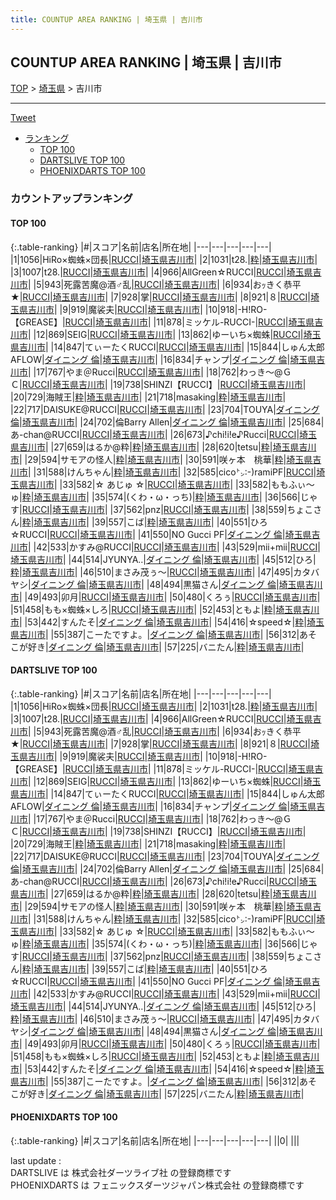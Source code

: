 ```yaml
---
title: COUNTUP AREA RANKING | 埼玉県 | 吉川市
---
```

## COUNTUP AREA RANKING | 埼玉県 | 吉川市

[TOP](/darts/rank/) > [埼玉県](/darts/rank/埼玉県/) > 吉川市

___

<a href="https://twitter.com/share?ref_src=twsrc%5Etfw" data-text="COUNTUP AREA RANKING | 埼玉県吉川市" class="twitter-share-button" data-hashtags="DARTSLIVE,PHOENIXDARTS,darts,ダーツ" data-show-count="false">Tweet</a>

* [ランキング](#カウントアップランキング)
    * [TOP 100](#top-100)
    * [DARTSLIVE TOP 100](#dartslive-top-100)
    * [PHOENIXDARTS TOP 100](#phoenixdarts-top-100)

### カウントアップランキング

#### TOP 100



{:.table-ranking}
|#|スコア|名前|店名|所在地|
|---|---|---|---|---|
|1|1056|<span class="rank-name-dl">HiRo×蜘蛛×団長</span>|<a href="https://search.dartslive.com/jp/shop/89828dccd60aed6c0d9b047a20a7ba1e">RUCCI</a>|<a href="/darts/rank/埼玉県/吉川市">埼玉県吉川市</a>|
|2|1031|<span class="rank-name-dl">t28.</span>|<a href="https://search.dartslive.com/jp/shop/1e3668a9e432ca23fec1ae84bb28bd87">粋</a>|<a href="/darts/rank/埼玉県/吉川市">埼玉県吉川市</a>|
|3|1007|<span class="rank-name-dl">t28.</span>|<a href="https://search.dartslive.com/jp/shop/89828dccd60aed6c0d9b047a20a7ba1e">RUCCI</a>|<a href="/darts/rank/埼玉県/吉川市">埼玉県吉川市</a>|
|4|966|<span class="rank-name-dl">AllGreen☆RUCCI</span>|<a href="https://search.dartslive.com/jp/shop/89828dccd60aed6c0d9b047a20a7ba1e">RUCCI</a>|<a href="/darts/rank/埼玉県/吉川市">埼玉県吉川市</a>|
|5|943|<span class="rank-name-dl">死露苦魔@酒♂乱</span>|<a href="https://search.dartslive.com/jp/shop/89828dccd60aed6c0d9b047a20a7ba1e">RUCCI</a>|<a href="/darts/rank/埼玉県/吉川市">埼玉県吉川市</a>|
|6|934|<span class="rank-name-dl">おｯきく恭平★</span>|<a href="https://search.dartslive.com/jp/shop/89828dccd60aed6c0d9b047a20a7ba1e">RUCCI</a>|<a href="/darts/rank/埼玉県/吉川市">埼玉県吉川市</a>|
|7|928|<span class="rank-name-dl">掌</span>|<a href="https://search.dartslive.com/jp/shop/89828dccd60aed6c0d9b047a20a7ba1e">RUCCI</a>|<a href="/darts/rank/埼玉県/吉川市">埼玉県吉川市</a>|
|8|921|<span class="rank-name-dl">８</span>|<a href="https://search.dartslive.com/jp/shop/89828dccd60aed6c0d9b047a20a7ba1e">RUCCI</a>|<a href="/darts/rank/埼玉県/吉川市">埼玉県吉川市</a>|
|9|919|<span class="rank-name-dl">魔裟夫</span>|<a href="https://search.dartslive.com/jp/shop/89828dccd60aed6c0d9b047a20a7ba1e">RUCCI</a>|<a href="/darts/rank/埼玉県/吉川市">埼玉県吉川市</a>|
|10|918|<span class="rank-name-dl">-H!RO-【GREASE】</span>|<a href="https://search.dartslive.com/jp/shop/89828dccd60aed6c0d9b047a20a7ba1e">RUCCI</a>|<a href="/darts/rank/埼玉県/吉川市">埼玉県吉川市</a>|
|11|878|<span class="rank-name-dl">ミッケル-RUCCI-</span>|<a href="https://search.dartslive.com/jp/shop/89828dccd60aed6c0d9b047a20a7ba1e">RUCCI</a>|<a href="/darts/rank/埼玉県/吉川市">埼玉県吉川市</a>|
|12|869|<span class="rank-name-dl">SEIG</span>|<a href="https://search.dartslive.com/jp/shop/89828dccd60aed6c0d9b047a20a7ba1e">RUCCI</a>|<a href="/darts/rank/埼玉県/吉川市">埼玉県吉川市</a>|
|13|862|<span class="rank-name-dl">ゆーいち×蜘蛛</span>|<a href="https://search.dartslive.com/jp/shop/89828dccd60aed6c0d9b047a20a7ba1e">RUCCI</a>|<a href="/darts/rank/埼玉県/吉川市">埼玉県吉川市</a>|
|14|847|<span class="rank-name-dl">てぃーたくRUCCI</span>|<a href="https://search.dartslive.com/jp/shop/89828dccd60aed6c0d9b047a20a7ba1e">RUCCI</a>|<a href="/darts/rank/埼玉県/吉川市">埼玉県吉川市</a>|
|15|844|<span class="rank-name-dl">しゅん太郎AFLOW</span>|<a href="https://search.dartslive.com/jp/shop/c4090f6d2e216b410d9b047a20a7ba1e">ダイニング 倫</a>|<a href="/darts/rank/埼玉県/吉川市">埼玉県吉川市</a>|
|16|834|<span class="rank-name-dl">チャンプ</span>|<a href="https://search.dartslive.com/jp/shop/c4090f6d2e216b410d9b047a20a7ba1e">ダイニング 倫</a>|<a href="/darts/rank/埼玉県/吉川市">埼玉県吉川市</a>|
|17|767|<span class="rank-name-dl">やま＠Rucci</span>|<a href="https://search.dartslive.com/jp/shop/89828dccd60aed6c0d9b047a20a7ba1e">RUCCI</a>|<a href="/darts/rank/埼玉県/吉川市">埼玉県吉川市</a>|
|18|762|<span class="rank-name-dl">わっき～@ＧＣ</span>|<a href="https://search.dartslive.com/jp/shop/89828dccd60aed6c0d9b047a20a7ba1e">RUCCI</a>|<a href="/darts/rank/埼玉県/吉川市">埼玉県吉川市</a>|
|19|738|<span class="rank-name-dl">SHINZI【RUCCI】</span>|<a href="https://search.dartslive.com/jp/shop/89828dccd60aed6c0d9b047a20a7ba1e">RUCCI</a>|<a href="/darts/rank/埼玉県/吉川市">埼玉県吉川市</a>|
|20|729|<span class="rank-name-dl">海賊王</span>|<a href="https://search.dartslive.com/jp/shop/1e3668a9e432ca23fec1ae84bb28bd87">粋</a>|<a href="/darts/rank/埼玉県/吉川市">埼玉県吉川市</a>|
|21|718|<span class="rank-name-dl">masaking</span>|<a href="https://search.dartslive.com/jp/shop/1e3668a9e432ca23fec1ae84bb28bd87">粋</a>|<a href="/darts/rank/埼玉県/吉川市">埼玉県吉川市</a>|
|22|717|<span class="rank-name-dl">DAISUKE@RUCCI</span>|<a href="https://search.dartslive.com/jp/shop/89828dccd60aed6c0d9b047a20a7ba1e">RUCCI</a>|<a href="/darts/rank/埼玉県/吉川市">埼玉県吉川市</a>|
|23|704|<span class="rank-name-dl">TOUYA</span>|<a href="https://search.dartslive.com/jp/shop/c4090f6d2e216b410d9b047a20a7ba1e">ダイニング 倫</a>|<a href="/darts/rank/埼玉県/吉川市">埼玉県吉川市</a>|
|24|702|<span class="rank-name-dl">倫Barry Allen</span>|<a href="https://search.dartslive.com/jp/shop/c4090f6d2e216b410d9b047a20a7ba1e">ダイニング 倫</a>|<a href="/darts/rank/埼玉県/吉川市">埼玉県吉川市</a>|
|25|684|<span class="rank-name-dl">あ-chan@RUCCI</span>|<a href="https://search.dartslive.com/jp/shop/89828dccd60aed6c0d9b047a20a7ba1e">RUCCI</a>|<a href="/darts/rank/埼玉県/吉川市">埼玉県吉川市</a>|
|26|673|<span class="rank-name-dl">♪chi!i!e♪Rucci</span>|<a href="https://search.dartslive.com/jp/shop/89828dccd60aed6c0d9b047a20a7ba1e">RUCCI</a>|<a href="/darts/rank/埼玉県/吉川市">埼玉県吉川市</a>|
|27|659|<span class="rank-name-dl">はるか@粋</span>|<a href="https://search.dartslive.com/jp/shop/1e3668a9e432ca23fec1ae84bb28bd87">粋</a>|<a href="/darts/rank/埼玉県/吉川市">埼玉県吉川市</a>|
|28|620|<span class="rank-name-dl">tetsu</span>|<a href="https://search.dartslive.com/jp/shop/1e3668a9e432ca23fec1ae84bb28bd87">粋</a>|<a href="/darts/rank/埼玉県/吉川市">埼玉県吉川市</a>|
|29|594|<span class="rank-name-dl">サモアの怪人</span>|<a href="https://search.dartslive.com/jp/shop/1e3668a9e432ca23fec1ae84bb28bd87">粋</a>|<a href="/darts/rank/埼玉県/吉川市">埼玉県吉川市</a>|
|30|591|<span class="rank-name-dl">咲ヶ本　桃華</span>|<a href="https://search.dartslive.com/jp/shop/1e3668a9e432ca23fec1ae84bb28bd87">粋</a>|<a href="/darts/rank/埼玉県/吉川市">埼玉県吉川市</a>|
|31|588|<span class="rank-name-dl">けんちゃん</span>|<a href="https://search.dartslive.com/jp/shop/1e3668a9e432ca23fec1ae84bb28bd87">粋</a>|<a href="/darts/rank/埼玉県/吉川市">埼玉県吉川市</a>|
|32|585|<span class="rank-name-dl">cico㌧:-)ramiPF</span>|<a href="https://search.dartslive.com/jp/shop/89828dccd60aed6c0d9b047a20a7ba1e">RUCCI</a>|<a href="/darts/rank/埼玉県/吉川市">埼玉県吉川市</a>|
|33|582|<span class="rank-name-dl">☆ あじゅ ☆</span>|<a href="https://search.dartslive.com/jp/shop/89828dccd60aed6c0d9b047a20a7ba1e">RUCCI</a>|<a href="/darts/rank/埼玉県/吉川市">埼玉県吉川市</a>|
|33|582|<span class="rank-name-dl">ももふぃ〜ゅ</span>|<a href="https://search.dartslive.com/jp/shop/1e3668a9e432ca23fec1ae84bb28bd87">粋</a>|<a href="/darts/rank/埼玉県/吉川市">埼玉県吉川市</a>|
|35|574|<span class="rank-name-dl">(くわ・ω・っち)</span>|<a href="https://search.dartslive.com/jp/shop/1e3668a9e432ca23fec1ae84bb28bd87">粋</a>|<a href="/darts/rank/埼玉県/吉川市">埼玉県吉川市</a>|
|36|566|<span class="rank-name-dl">じゃす</span>|<a href="https://search.dartslive.com/jp/shop/89828dccd60aed6c0d9b047a20a7ba1e">RUCCI</a>|<a href="/darts/rank/埼玉県/吉川市">埼玉県吉川市</a>|
|37|562|<span class="rank-name-dl">pnz</span>|<a href="https://search.dartslive.com/jp/shop/89828dccd60aed6c0d9b047a20a7ba1e">RUCCI</a>|<a href="/darts/rank/埼玉県/吉川市">埼玉県吉川市</a>|
|38|559|<span class="rank-name-dl">ちょこさん</span>|<a href="https://search.dartslive.com/jp/shop/1e3668a9e432ca23fec1ae84bb28bd87">粋</a>|<a href="/darts/rank/埼玉県/吉川市">埼玉県吉川市</a>|
|39|557|<span class="rank-name-dl">こば</span>|<a href="https://search.dartslive.com/jp/shop/1e3668a9e432ca23fec1ae84bb28bd87">粋</a>|<a href="/darts/rank/埼玉県/吉川市">埼玉県吉川市</a>|
|40|551|<span class="rank-name-dl">ひろ☆RUCCI</span>|<a href="https://search.dartslive.com/jp/shop/89828dccd60aed6c0d9b047a20a7ba1e">RUCCI</a>|<a href="/darts/rank/埼玉県/吉川市">埼玉県吉川市</a>|
|41|550|<span class="rank-name-dl">NO Gucci PF</span>|<a href="https://search.dartslive.com/jp/shop/c4090f6d2e216b410d9b047a20a7ba1e">ダイニング 倫</a>|<a href="/darts/rank/埼玉県/吉川市">埼玉県吉川市</a>|
|42|533|<span class="rank-name-dl">かすみ@RUCCI</span>|<a href="https://search.dartslive.com/jp/shop/89828dccd60aed6c0d9b047a20a7ba1e">RUCCI</a>|<a href="/darts/rank/埼玉県/吉川市">埼玉県吉川市</a>|
|43|529|<span class="rank-name-dl">mii+mii</span>|<a href="https://search.dartslive.com/jp/shop/89828dccd60aed6c0d9b047a20a7ba1e">RUCCI</a>|<a href="/darts/rank/埼玉県/吉川市">埼玉県吉川市</a>|
|44|514|<span class="rank-name-dl">JYUNYA..</span>|<a href="https://search.dartslive.com/jp/shop/c4090f6d2e216b410d9b047a20a7ba1e">ダイニング 倫</a>|<a href="/darts/rank/埼玉県/吉川市">埼玉県吉川市</a>|
|45|512|<span class="rank-name-dl">ひろ</span>|<a href="https://search.dartslive.com/jp/shop/1e3668a9e432ca23fec1ae84bb28bd87">粋</a>|<a href="/darts/rank/埼玉県/吉川市">埼玉県吉川市</a>|
|46|510|<span class="rank-name-dl">まさみ茂ぅ～</span>|<a href="https://search.dartslive.com/jp/shop/89828dccd60aed6c0d9b047a20a7ba1e">RUCCI</a>|<a href="/darts/rank/埼玉県/吉川市">埼玉県吉川市</a>|
|47|495|<span class="rank-name-dl">カタバヤシ</span>|<a href="https://search.dartslive.com/jp/shop/c4090f6d2e216b410d9b047a20a7ba1e">ダイニング 倫</a>|<a href="/darts/rank/埼玉県/吉川市">埼玉県吉川市</a>|
|48|494|<span class="rank-name-dl">黒猫さん</span>|<a href="https://search.dartslive.com/jp/shop/c4090f6d2e216b410d9b047a20a7ba1e">ダイニング 倫</a>|<a href="/darts/rank/埼玉県/吉川市">埼玉県吉川市</a>|
|49|493|<span class="rank-name-dl">卯月</span>|<a href="https://search.dartslive.com/jp/shop/89828dccd60aed6c0d9b047a20a7ba1e">RUCCI</a>|<a href="/darts/rank/埼玉県/吉川市">埼玉県吉川市</a>|
|50|480|<span class="rank-name-dl">くろぅ</span>|<a href="https://search.dartslive.com/jp/shop/89828dccd60aed6c0d9b047a20a7ba1e">RUCCI</a>|<a href="/darts/rank/埼玉県/吉川市">埼玉県吉川市</a>|
|51|458|<span class="rank-name-dl">もも×蜘蛛×しろ</span>|<a href="https://search.dartslive.com/jp/shop/89828dccd60aed6c0d9b047a20a7ba1e">RUCCI</a>|<a href="/darts/rank/埼玉県/吉川市">埼玉県吉川市</a>|
|52|453|<span class="rank-name-dl">ともよ</span>|<a href="https://search.dartslive.com/jp/shop/1e3668a9e432ca23fec1ae84bb28bd87">粋</a>|<a href="/darts/rank/埼玉県/吉川市">埼玉県吉川市</a>|
|53|442|<span class="rank-name-dl">すんたそ</span>|<a href="https://search.dartslive.com/jp/shop/c4090f6d2e216b410d9b047a20a7ba1e">ダイニング 倫</a>|<a href="/darts/rank/埼玉県/吉川市">埼玉県吉川市</a>|
|54|416|<span class="rank-name-dl">☆speed☆</span>|<a href="https://search.dartslive.com/jp/shop/1e3668a9e432ca23fec1ae84bb28bd87">粋</a>|<a href="/darts/rank/埼玉県/吉川市">埼玉県吉川市</a>|
|55|387|<span class="rank-name-dl">こーたですよ。</span>|<a href="https://search.dartslive.com/jp/shop/c4090f6d2e216b410d9b047a20a7ba1e">ダイニング 倫</a>|<a href="/darts/rank/埼玉県/吉川市">埼玉県吉川市</a>|
|56|312|<span class="rank-name-dl">あそこが好き</span>|<a href="https://search.dartslive.com/jp/shop/c4090f6d2e216b410d9b047a20a7ba1e">ダイニング 倫</a>|<a href="/darts/rank/埼玉県/吉川市">埼玉県吉川市</a>|
|57|225|<span class="rank-name-dl">バニたん</span>|<a href="https://search.dartslive.com/jp/shop/1e3668a9e432ca23fec1ae84bb28bd87">粋</a>|<a href="/darts/rank/埼玉県/吉川市">埼玉県吉川市</a>|


#### DARTSLIVE TOP 100



{:.table-ranking}
|#|スコア|名前|店名|所在地|
|---|---|---|---|---|
|1|1056|<span class="rank-name-dl">HiRo×蜘蛛×団長</span>|<a href="https://search.dartslive.com/jp/shop/89828dccd60aed6c0d9b047a20a7ba1e">RUCCI</a>|<a href="/darts/rank/埼玉県/吉川市">埼玉県吉川市</a>|
|2|1031|<span class="rank-name-dl">t28.</span>|<a href="https://search.dartslive.com/jp/shop/1e3668a9e432ca23fec1ae84bb28bd87">粋</a>|<a href="/darts/rank/埼玉県/吉川市">埼玉県吉川市</a>|
|3|1007|<span class="rank-name-dl">t28.</span>|<a href="https://search.dartslive.com/jp/shop/89828dccd60aed6c0d9b047a20a7ba1e">RUCCI</a>|<a href="/darts/rank/埼玉県/吉川市">埼玉県吉川市</a>|
|4|966|<span class="rank-name-dl">AllGreen☆RUCCI</span>|<a href="https://search.dartslive.com/jp/shop/89828dccd60aed6c0d9b047a20a7ba1e">RUCCI</a>|<a href="/darts/rank/埼玉県/吉川市">埼玉県吉川市</a>|
|5|943|<span class="rank-name-dl">死露苦魔@酒♂乱</span>|<a href="https://search.dartslive.com/jp/shop/89828dccd60aed6c0d9b047a20a7ba1e">RUCCI</a>|<a href="/darts/rank/埼玉県/吉川市">埼玉県吉川市</a>|
|6|934|<span class="rank-name-dl">おｯきく恭平★</span>|<a href="https://search.dartslive.com/jp/shop/89828dccd60aed6c0d9b047a20a7ba1e">RUCCI</a>|<a href="/darts/rank/埼玉県/吉川市">埼玉県吉川市</a>|
|7|928|<span class="rank-name-dl">掌</span>|<a href="https://search.dartslive.com/jp/shop/89828dccd60aed6c0d9b047a20a7ba1e">RUCCI</a>|<a href="/darts/rank/埼玉県/吉川市">埼玉県吉川市</a>|
|8|921|<span class="rank-name-dl">８</span>|<a href="https://search.dartslive.com/jp/shop/89828dccd60aed6c0d9b047a20a7ba1e">RUCCI</a>|<a href="/darts/rank/埼玉県/吉川市">埼玉県吉川市</a>|
|9|919|<span class="rank-name-dl">魔裟夫</span>|<a href="https://search.dartslive.com/jp/shop/89828dccd60aed6c0d9b047a20a7ba1e">RUCCI</a>|<a href="/darts/rank/埼玉県/吉川市">埼玉県吉川市</a>|
|10|918|<span class="rank-name-dl">-H!RO-【GREASE】</span>|<a href="https://search.dartslive.com/jp/shop/89828dccd60aed6c0d9b047a20a7ba1e">RUCCI</a>|<a href="/darts/rank/埼玉県/吉川市">埼玉県吉川市</a>|
|11|878|<span class="rank-name-dl">ミッケル-RUCCI-</span>|<a href="https://search.dartslive.com/jp/shop/89828dccd60aed6c0d9b047a20a7ba1e">RUCCI</a>|<a href="/darts/rank/埼玉県/吉川市">埼玉県吉川市</a>|
|12|869|<span class="rank-name-dl">SEIG</span>|<a href="https://search.dartslive.com/jp/shop/89828dccd60aed6c0d9b047a20a7ba1e">RUCCI</a>|<a href="/darts/rank/埼玉県/吉川市">埼玉県吉川市</a>|
|13|862|<span class="rank-name-dl">ゆーいち×蜘蛛</span>|<a href="https://search.dartslive.com/jp/shop/89828dccd60aed6c0d9b047a20a7ba1e">RUCCI</a>|<a href="/darts/rank/埼玉県/吉川市">埼玉県吉川市</a>|
|14|847|<span class="rank-name-dl">てぃーたくRUCCI</span>|<a href="https://search.dartslive.com/jp/shop/89828dccd60aed6c0d9b047a20a7ba1e">RUCCI</a>|<a href="/darts/rank/埼玉県/吉川市">埼玉県吉川市</a>|
|15|844|<span class="rank-name-dl">しゅん太郎AFLOW</span>|<a href="https://search.dartslive.com/jp/shop/c4090f6d2e216b410d9b047a20a7ba1e">ダイニング 倫</a>|<a href="/darts/rank/埼玉県/吉川市">埼玉県吉川市</a>|
|16|834|<span class="rank-name-dl">チャンプ</span>|<a href="https://search.dartslive.com/jp/shop/c4090f6d2e216b410d9b047a20a7ba1e">ダイニング 倫</a>|<a href="/darts/rank/埼玉県/吉川市">埼玉県吉川市</a>|
|17|767|<span class="rank-name-dl">やま＠Rucci</span>|<a href="https://search.dartslive.com/jp/shop/89828dccd60aed6c0d9b047a20a7ba1e">RUCCI</a>|<a href="/darts/rank/埼玉県/吉川市">埼玉県吉川市</a>|
|18|762|<span class="rank-name-dl">わっき～@ＧＣ</span>|<a href="https://search.dartslive.com/jp/shop/89828dccd60aed6c0d9b047a20a7ba1e">RUCCI</a>|<a href="/darts/rank/埼玉県/吉川市">埼玉県吉川市</a>|
|19|738|<span class="rank-name-dl">SHINZI【RUCCI】</span>|<a href="https://search.dartslive.com/jp/shop/89828dccd60aed6c0d9b047a20a7ba1e">RUCCI</a>|<a href="/darts/rank/埼玉県/吉川市">埼玉県吉川市</a>|
|20|729|<span class="rank-name-dl">海賊王</span>|<a href="https://search.dartslive.com/jp/shop/1e3668a9e432ca23fec1ae84bb28bd87">粋</a>|<a href="/darts/rank/埼玉県/吉川市">埼玉県吉川市</a>|
|21|718|<span class="rank-name-dl">masaking</span>|<a href="https://search.dartslive.com/jp/shop/1e3668a9e432ca23fec1ae84bb28bd87">粋</a>|<a href="/darts/rank/埼玉県/吉川市">埼玉県吉川市</a>|
|22|717|<span class="rank-name-dl">DAISUKE@RUCCI</span>|<a href="https://search.dartslive.com/jp/shop/89828dccd60aed6c0d9b047a20a7ba1e">RUCCI</a>|<a href="/darts/rank/埼玉県/吉川市">埼玉県吉川市</a>|
|23|704|<span class="rank-name-dl">TOUYA</span>|<a href="https://search.dartslive.com/jp/shop/c4090f6d2e216b410d9b047a20a7ba1e">ダイニング 倫</a>|<a href="/darts/rank/埼玉県/吉川市">埼玉県吉川市</a>|
|24|702|<span class="rank-name-dl">倫Barry Allen</span>|<a href="https://search.dartslive.com/jp/shop/c4090f6d2e216b410d9b047a20a7ba1e">ダイニング 倫</a>|<a href="/darts/rank/埼玉県/吉川市">埼玉県吉川市</a>|
|25|684|<span class="rank-name-dl">あ-chan@RUCCI</span>|<a href="https://search.dartslive.com/jp/shop/89828dccd60aed6c0d9b047a20a7ba1e">RUCCI</a>|<a href="/darts/rank/埼玉県/吉川市">埼玉県吉川市</a>|
|26|673|<span class="rank-name-dl">♪chi!i!e♪Rucci</span>|<a href="https://search.dartslive.com/jp/shop/89828dccd60aed6c0d9b047a20a7ba1e">RUCCI</a>|<a href="/darts/rank/埼玉県/吉川市">埼玉県吉川市</a>|
|27|659|<span class="rank-name-dl">はるか@粋</span>|<a href="https://search.dartslive.com/jp/shop/1e3668a9e432ca23fec1ae84bb28bd87">粋</a>|<a href="/darts/rank/埼玉県/吉川市">埼玉県吉川市</a>|
|28|620|<span class="rank-name-dl">tetsu</span>|<a href="https://search.dartslive.com/jp/shop/1e3668a9e432ca23fec1ae84bb28bd87">粋</a>|<a href="/darts/rank/埼玉県/吉川市">埼玉県吉川市</a>|
|29|594|<span class="rank-name-dl">サモアの怪人</span>|<a href="https://search.dartslive.com/jp/shop/1e3668a9e432ca23fec1ae84bb28bd87">粋</a>|<a href="/darts/rank/埼玉県/吉川市">埼玉県吉川市</a>|
|30|591|<span class="rank-name-dl">咲ヶ本　桃華</span>|<a href="https://search.dartslive.com/jp/shop/1e3668a9e432ca23fec1ae84bb28bd87">粋</a>|<a href="/darts/rank/埼玉県/吉川市">埼玉県吉川市</a>|
|31|588|<span class="rank-name-dl">けんちゃん</span>|<a href="https://search.dartslive.com/jp/shop/1e3668a9e432ca23fec1ae84bb28bd87">粋</a>|<a href="/darts/rank/埼玉県/吉川市">埼玉県吉川市</a>|
|32|585|<span class="rank-name-dl">cico㌧:-)ramiPF</span>|<a href="https://search.dartslive.com/jp/shop/89828dccd60aed6c0d9b047a20a7ba1e">RUCCI</a>|<a href="/darts/rank/埼玉県/吉川市">埼玉県吉川市</a>|
|33|582|<span class="rank-name-dl">☆ あじゅ ☆</span>|<a href="https://search.dartslive.com/jp/shop/89828dccd60aed6c0d9b047a20a7ba1e">RUCCI</a>|<a href="/darts/rank/埼玉県/吉川市">埼玉県吉川市</a>|
|33|582|<span class="rank-name-dl">ももふぃ〜ゅ</span>|<a href="https://search.dartslive.com/jp/shop/1e3668a9e432ca23fec1ae84bb28bd87">粋</a>|<a href="/darts/rank/埼玉県/吉川市">埼玉県吉川市</a>|
|35|574|<span class="rank-name-dl">(くわ・ω・っち)</span>|<a href="https://search.dartslive.com/jp/shop/1e3668a9e432ca23fec1ae84bb28bd87">粋</a>|<a href="/darts/rank/埼玉県/吉川市">埼玉県吉川市</a>|
|36|566|<span class="rank-name-dl">じゃす</span>|<a href="https://search.dartslive.com/jp/shop/89828dccd60aed6c0d9b047a20a7ba1e">RUCCI</a>|<a href="/darts/rank/埼玉県/吉川市">埼玉県吉川市</a>|
|37|562|<span class="rank-name-dl">pnz</span>|<a href="https://search.dartslive.com/jp/shop/89828dccd60aed6c0d9b047a20a7ba1e">RUCCI</a>|<a href="/darts/rank/埼玉県/吉川市">埼玉県吉川市</a>|
|38|559|<span class="rank-name-dl">ちょこさん</span>|<a href="https://search.dartslive.com/jp/shop/1e3668a9e432ca23fec1ae84bb28bd87">粋</a>|<a href="/darts/rank/埼玉県/吉川市">埼玉県吉川市</a>|
|39|557|<span class="rank-name-dl">こば</span>|<a href="https://search.dartslive.com/jp/shop/1e3668a9e432ca23fec1ae84bb28bd87">粋</a>|<a href="/darts/rank/埼玉県/吉川市">埼玉県吉川市</a>|
|40|551|<span class="rank-name-dl">ひろ☆RUCCI</span>|<a href="https://search.dartslive.com/jp/shop/89828dccd60aed6c0d9b047a20a7ba1e">RUCCI</a>|<a href="/darts/rank/埼玉県/吉川市">埼玉県吉川市</a>|
|41|550|<span class="rank-name-dl">NO Gucci PF</span>|<a href="https://search.dartslive.com/jp/shop/c4090f6d2e216b410d9b047a20a7ba1e">ダイニング 倫</a>|<a href="/darts/rank/埼玉県/吉川市">埼玉県吉川市</a>|
|42|533|<span class="rank-name-dl">かすみ@RUCCI</span>|<a href="https://search.dartslive.com/jp/shop/89828dccd60aed6c0d9b047a20a7ba1e">RUCCI</a>|<a href="/darts/rank/埼玉県/吉川市">埼玉県吉川市</a>|
|43|529|<span class="rank-name-dl">mii+mii</span>|<a href="https://search.dartslive.com/jp/shop/89828dccd60aed6c0d9b047a20a7ba1e">RUCCI</a>|<a href="/darts/rank/埼玉県/吉川市">埼玉県吉川市</a>|
|44|514|<span class="rank-name-dl">JYUNYA..</span>|<a href="https://search.dartslive.com/jp/shop/c4090f6d2e216b410d9b047a20a7ba1e">ダイニング 倫</a>|<a href="/darts/rank/埼玉県/吉川市">埼玉県吉川市</a>|
|45|512|<span class="rank-name-dl">ひろ</span>|<a href="https://search.dartslive.com/jp/shop/1e3668a9e432ca23fec1ae84bb28bd87">粋</a>|<a href="/darts/rank/埼玉県/吉川市">埼玉県吉川市</a>|
|46|510|<span class="rank-name-dl">まさみ茂ぅ～</span>|<a href="https://search.dartslive.com/jp/shop/89828dccd60aed6c0d9b047a20a7ba1e">RUCCI</a>|<a href="/darts/rank/埼玉県/吉川市">埼玉県吉川市</a>|
|47|495|<span class="rank-name-dl">カタバヤシ</span>|<a href="https://search.dartslive.com/jp/shop/c4090f6d2e216b410d9b047a20a7ba1e">ダイニング 倫</a>|<a href="/darts/rank/埼玉県/吉川市">埼玉県吉川市</a>|
|48|494|<span class="rank-name-dl">黒猫さん</span>|<a href="https://search.dartslive.com/jp/shop/c4090f6d2e216b410d9b047a20a7ba1e">ダイニング 倫</a>|<a href="/darts/rank/埼玉県/吉川市">埼玉県吉川市</a>|
|49|493|<span class="rank-name-dl">卯月</span>|<a href="https://search.dartslive.com/jp/shop/89828dccd60aed6c0d9b047a20a7ba1e">RUCCI</a>|<a href="/darts/rank/埼玉県/吉川市">埼玉県吉川市</a>|
|50|480|<span class="rank-name-dl">くろぅ</span>|<a href="https://search.dartslive.com/jp/shop/89828dccd60aed6c0d9b047a20a7ba1e">RUCCI</a>|<a href="/darts/rank/埼玉県/吉川市">埼玉県吉川市</a>|
|51|458|<span class="rank-name-dl">もも×蜘蛛×しろ</span>|<a href="https://search.dartslive.com/jp/shop/89828dccd60aed6c0d9b047a20a7ba1e">RUCCI</a>|<a href="/darts/rank/埼玉県/吉川市">埼玉県吉川市</a>|
|52|453|<span class="rank-name-dl">ともよ</span>|<a href="https://search.dartslive.com/jp/shop/1e3668a9e432ca23fec1ae84bb28bd87">粋</a>|<a href="/darts/rank/埼玉県/吉川市">埼玉県吉川市</a>|
|53|442|<span class="rank-name-dl">すんたそ</span>|<a href="https://search.dartslive.com/jp/shop/c4090f6d2e216b410d9b047a20a7ba1e">ダイニング 倫</a>|<a href="/darts/rank/埼玉県/吉川市">埼玉県吉川市</a>|
|54|416|<span class="rank-name-dl">☆speed☆</span>|<a href="https://search.dartslive.com/jp/shop/1e3668a9e432ca23fec1ae84bb28bd87">粋</a>|<a href="/darts/rank/埼玉県/吉川市">埼玉県吉川市</a>|
|55|387|<span class="rank-name-dl">こーたですよ。</span>|<a href="https://search.dartslive.com/jp/shop/c4090f6d2e216b410d9b047a20a7ba1e">ダイニング 倫</a>|<a href="/darts/rank/埼玉県/吉川市">埼玉県吉川市</a>|
|56|312|<span class="rank-name-dl">あそこが好き</span>|<a href="https://search.dartslive.com/jp/shop/c4090f6d2e216b410d9b047a20a7ba1e">ダイニング 倫</a>|<a href="/darts/rank/埼玉県/吉川市">埼玉県吉川市</a>|
|57|225|<span class="rank-name-dl">バニたん</span>|<a href="https://search.dartslive.com/jp/shop/1e3668a9e432ca23fec1ae84bb28bd87">粋</a>|<a href="/darts/rank/埼玉県/吉川市">埼玉県吉川市</a>|


#### PHOENIXDARTS TOP 100



{:.table-ranking}
|#|スコア|名前|店名|所在地|
|---|---|---|---|---|
||0|<span class="rank-name-dl"> </span>|<a href=""></a>|<a href="/darts/rank//"></a>|


<div class="footer border-top border-gray-light mt-5 pt-3 text-right text-gray">
    last update : <span style="font-weight: italic" id="foot_last_modified"></span><br />
    DARTSLIVE は 株式会社ダーツライブ社 の登録商標です<br />
    PHOENIXDARTS は フェニックスダーツジャパン株式会社 の登録商標です<br />
</div>

<script src="https://cdnjs.cloudflare.com/ajax/libs/jquery.tablesorter/2.31.3/js/jquery.tablesorter.min.js" integrity="sha512-qzgd5cYSZcosqpzpn7zF2ZId8f/8CHmFKZ8j7mU4OUXTNRd5g+ZHBPsgKEwoqxCtdQvExE5LprwwPAgoicguNg==" crossorigin="anonymous" referrerpolicy="no-referrer"></script>
<link rel="stylesheet" href="https://cdnjs.cloudflare.com/ajax/libs/jquery.tablesorter/2.31.3/css/theme.default.min.css" integrity="sha512-wghhOJkjQX0Lh3NSWvNKeZ0ZpNn+SPVXX1Qyc9OCaogADktxrBiBdKGDoqVUOyhStvMBmJQ8ZdMHiR3wuEq8+w==" crossorigin="anonymous" referrerpolicy="no-referrer" />
<script>
$(function() {
    $(".table-ranking").tablesorter({sortList:[[0, 0]]});
    $("#foot_last_modified").text(formatDate(new Date(document.lastModified), 'yyyy-MM-dd HH:mm:ss'));
});
</script>

<script async src="https://platform.twitter.com/widgets.js" charset="utf-8"></script>